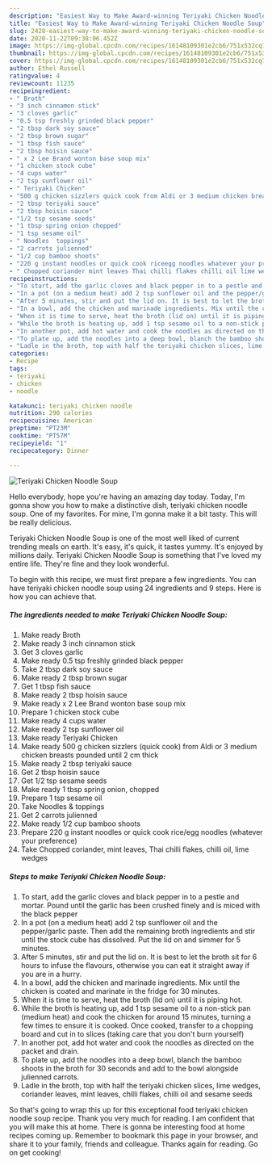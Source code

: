```yaml
---
description: "Easiest Way to Make Award-winning Teriyaki Chicken Noodle Soup"
title: "Easiest Way to Make Award-winning Teriyaki Chicken Noodle Soup"
slug: 2428-easiest-way-to-make-award-winning-teriyaki-chicken-noodle-soup
date: 2020-11-22T09:38:06.452Z
image: https://img-global.cpcdn.com/recipes/16148109301e2cb6/751x532cq70/teriyaki-chicken-noodle-soup-recipe-main-photo.jpg
thumbnail: https://img-global.cpcdn.com/recipes/16148109301e2cb6/751x532cq70/teriyaki-chicken-noodle-soup-recipe-main-photo.jpg
cover: https://img-global.cpcdn.com/recipes/16148109301e2cb6/751x532cq70/teriyaki-chicken-noodle-soup-recipe-main-photo.jpg
author: Ethel Russell
ratingvalue: 4
reviewcount: 11235
recipeingredient:
- " Broth"
- "3 inch cinnamon stick"
- "3 cloves garlic"
- "0.5 tsp freshly grinded black pepper"
- "2 tbsp dark soy sauce"
- "2 tbsp brown sugar"
- "1 tbsp fish sauce"
- "2 tbsp hoisin sauce"
- " x 2 Lee Brand wonton base soup mix"
- "1 chicken stock cube"
- "4 cups water"
- "2 tsp sunflower oil"
- " Teriyaki Chicken"
- "500 g chicken sizzlers quick cook from Aldi or 3 medium chicken breasts pounded until 2 cm thick"
- "2 tbsp teriyaki sauce"
- "2 tbsp hoisin sauce"
- "1/2 tsp sesame seeds"
- "1 tbsp spring onion chopped"
- "1 tsp sesame oil"
- " Noodles  toppings"
- "2 carrots julienned"
- "1/2 cup bamboo shoots"
- "220 g instant noodles or quick cook riceegg noodles whatever your preference"
- " Chopped coriander mint leaves Thai chilli flakes chilli oil lime wedges"
recipeinstructions:
- "To start, add the garlic cloves and black pepper in to a pestle and mortar. Pound until the garlic has been crushed finely and is miced with the black pepper"
- "In a pot (on a medium heat) add 2 tsp sunflower oil and the pepper/garlic paste. Then add the remaining broth ingredients and stir until the stock cube has dissolved. Put the lid on and simmer for 5 minutes."
- "After 5 minutes, stir and put the lid on. It is best to let the broth sit for 6 hours to infuse the flavours, otherwise you can eat it straight away if you are in a hurry."
- "In a bowl, add the chicken and marinade ingredients. Mix until the chicken is coated and marinate in the fridge for 30 minutes."
- "When it is time to serve, heat the broth (lid on) until it is piping hot."
- "While the broth is heating up, add 1 tsp sesame oil to a non-stick pan (medium heat) and cook the chicken for around 15 minutes, turning a few times to ensure it is cooked. Once cooked, transfer to a chopping board and cut in to slices (taking care that you don&#39;t burn yourself)"
- "In another pot, add hot water and cook the noodles as directed on the packet and drain."
- "To plate up, add the noodles into a deep bowl, blanch the bamboo shoots in the broth for 30 seconds and add to the bowl alongside julienned carrots."
- "Ladle in the broth, top with half the teriyaki chicken slices, lime wedges, coriander leaves, mint leaves, chilli flakes, chilli oil and sesame seeds"
categories:
- Recipe
tags:
- teriyaki
- chicken
- noodle

katakunci: teriyaki chicken noodle 
nutrition: 290 calories
recipecuisine: American
preptime: "PT23M"
cooktime: "PT57M"
recipeyield: "1"
recipecategory: Dinner

---
```



![Teriyaki Chicken Noodle Soup](https://img-global.cpcdn.com/recipes/16148109301e2cb6/751x532cq70/teriyaki-chicken-noodle-soup-recipe-main-photo.jpg)

Hello everybody, hope you're having an amazing day today. Today, I'm gonna show you how to make a distinctive dish, teriyaki chicken noodle soup. One of my favorites. For mine, I'm gonna make it a bit tasty. This will be really delicious.



Teriyaki Chicken Noodle Soup is one of the most well liked of current trending meals on earth. It's easy, it's quick, it tastes yummy. It's enjoyed by millions daily. Teriyaki Chicken Noodle Soup is something that I've loved my entire life. They're fine and they look wonderful.


To begin with this recipe, we must first prepare a few ingredients. You can have teriyaki chicken noodle soup using 24 ingredients and 9 steps. Here is how you can achieve that.

<!--inarticleads1-->

##### The ingredients needed to make Teriyaki Chicken Noodle Soup:

1. Make ready  Broth
1. Make ready 3 inch cinnamon stick
1. Get 3 cloves garlic
1. Make ready 0.5 tsp freshly grinded black pepper
1. Take 2 tbsp dark soy sauce
1. Make ready 2 tbsp brown sugar
1. Get 1 tbsp fish sauce
1. Make ready 2 tbsp hoisin sauce
1. Make ready  x 2 Lee Brand wonton base soup mix
1. Prepare 1 chicken stock cube
1. Make ready 4 cups water
1. Make ready 2 tsp sunflower oil
1. Make ready  Teriyaki Chicken
1. Make ready 500 g chicken sizzlers (quick cook) from Aldi or 3 medium chicken breasts pounded until 2 cm thick
1. Make ready 2 tbsp teriyaki sauce
1. Get 2 tbsp hoisin sauce
1. Get 1/2 tsp sesame seeds
1. Make ready 1 tbsp spring onion, chopped
1. Prepare 1 tsp sesame oil
1. Take  Noodles &amp; toppings
1. Get 2 carrots julienned
1. Make ready 1/2 cup bamboo shoots
1. Prepare 220 g instant noodles or quick cook rice/egg noodles (whatever your preference)
1. Take  Chopped coriander, mint leaves, Thai chilli flakes, chilli oil, lime wedges




<!--inarticleads2-->

##### Steps to make Teriyaki Chicken Noodle Soup:

1. To start, add the garlic cloves and black pepper in to a pestle and mortar. Pound until the garlic has been crushed finely and is miced with the black pepper
1. In a pot (on a medium heat) add 2 tsp sunflower oil and the pepper/garlic paste. Then add the remaining broth ingredients and stir until the stock cube has dissolved. Put the lid on and simmer for 5 minutes.
1. After 5 minutes, stir and put the lid on. It is best to let the broth sit for 6 hours to infuse the flavours, otherwise you can eat it straight away if you are in a hurry.
1. In a bowl, add the chicken and marinade ingredients. Mix until the chicken is coated and marinate in the fridge for 30 minutes.
1. When it is time to serve, heat the broth (lid on) until it is piping hot.
1. While the broth is heating up, add 1 tsp sesame oil to a non-stick pan (medium heat) and cook the chicken for around 15 minutes, turning a few times to ensure it is cooked. Once cooked, transfer to a chopping board and cut in to slices (taking care that you don&#39;t burn yourself)
1. In another pot, add hot water and cook the noodles as directed on the packet and drain.
1. To plate up, add the noodles into a deep bowl, blanch the bamboo shoots in the broth for 30 seconds and add to the bowl alongside julienned carrots.
1. Ladle in the broth, top with half the teriyaki chicken slices, lime wedges, coriander leaves, mint leaves, chilli flakes, chilli oil and sesame seeds




So that's going to wrap this up for this exceptional food teriyaki chicken noodle soup recipe. Thank you very much for reading. I am confident that you will make this at home. There is gonna be interesting food at home recipes coming up. Remember to bookmark this page in your browser, and share it to your family, friends and colleague. Thanks again for reading. Go on get cooking!
